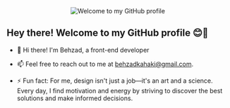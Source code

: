 
<div align="center">
  <img src="https://readme-typing-svg.herokuapp.com/?font=Fira+Code&weight=600&size=30&duration=2000&pause=1000&color=da2c38&center=true&vCenter=true&width=600&height=100&lines=Hey+there!;Welcome+to+my+GitHub+page" alt="Welcome to my GitHub profile">
</div>


## Hey there! Welcome to my GitHub profile 😊👋



- 🔭 Hi there! I'm Behzad, a front-end developer

- 📫 Feel free to reach out to me at behzadkahaki@gmail.com.
- ⚡ Fun fact: For me, design isn't just a job—it's an art and a science. Every day, I find motivation and energy by striving to discover the best solutions and make informed decisions.
